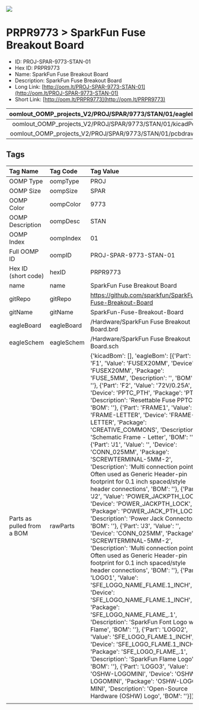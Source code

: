 


  
![][im]
# PRPR9773 > SparkFun Fuse Breakout Board

- ID: PROJ-SPAR-9773-STAN-01
- Hex ID: PRPR9773
- Name: SparkFun Fuse Breakout Board
- Description: SparkFun Fuse Breakout Board
- Long Link: [http://oom.lt/PROJ-SPAR-9773-STAN-01](http://oom.lt/PROJ-SPAR-9773-STAN-01)
- Short Link: [http://oom.lt/PRPR9773](http://oom.lt/PRPR9773)
  

|oomlout_OOMP_projects_V2/PROJ/SPAR/9773/STAN/01/eagleImage.png|oomlout_OOMP_projects_V2/PROJ/SPAR/9773/STAN/01/eagleSchemImage.png|oomlout_OOMP_projects_V2/PROJ/SPAR/9773/STAN/01/kicadPcb3dFront.png|oomlout_OOMP_projects_V2/PROJ/SPAR/9773/STAN/01/kicadPcb3dBack.png|
| :---: | :---: | :---: | :---: |
|oomlout_OOMP_projects_V2/PROJ/SPAR/9773/STAN/01/kicadPcb3d.png|oomlout_OOMP_projects_V2/PROJ/SPAR/9773/STAN/01/bomBack.png|oomlout_OOMP_projects_V2/PROJ/SPAR/9773/STAN/01/bomFront.png|oomlout_OOMP_projects_V2/PROJ/SPAR/9773/STAN/01/pcbdraw.svg|
|oomlout_OOMP_projects_V2/PROJ/SPAR/9773/STAN/01/pcbdrawBack.svg||||

## Tags
  

|Tag Name|Tag Code|Tag Value|
| :--- | :--- | :--- |
|OOMP Type|oompType|PROJ|
|OOMP Size|oompSize|SPAR|
|OOMP Color|oompColor|9773|
|OOMP Description|oompDesc|STAN|
|OOMP Index|oompIndex|01|
|Full OOMP ID|oompID|PROJ-SPAR-9773-STAN-01|
|Hex ID (short code)|hexID|PRPR9773|
|name|name|SparkFun Fuse Breakout Board|
|gitRepo|gitRepo|https://github.com/sparkfun/SparkFun-Fuse-Breakout-Board|
|gitName|gitName|SparkFun-Fuse-Breakout-Board|
|eagleBoard|eagleBoard|/Hardware/SparkFun Fuse Breakout Board.brd|
|eagleSchem|eagleSchem|/Hardware/SparkFun Fuse Breakout Board.sch|
|Parts as pulled from a BOM|rawParts|{'kicadBom': [], 'eagleBom': [{'Part': 'F1', 'Value': 'FUSEX20MM', 'Device': 'FUSEX20MM', 'Package': 'FUSE_5MM', 'Description': '', 'BOM': ''}, {'Part': 'F2', 'Value': '72V/0.25A', 'Device': 'PPTC_PTH', 'Package': 'PTH', 'Description': 'Resettable Fuse PPTC', 'BOM': ''}, {'Part': 'FRAME1', 'Value': 'FRAME-LETTER', 'Device': 'FRAME-LETTER', 'Package': 'CREATIVE_COMMONS', 'Description': 'Schematic Frame - Letter', 'BOM': ''}, {'Part': 'J1', 'Value': '', 'Device': 'CONN_025MM', 'Package': 'SCREWTERMINAL-5MM-2', 'Description': 'Multi connection point. Often used as Generic Header-pin footprint for 0.1 inch spaced/style header connections', 'BOM': ''}, {'Part': 'J2', 'Value': 'POWER_JACKPTH_LOCK', 'Device': 'POWER_JACKPTH_LOCK', 'Package': 'POWER_JACK_PTH_LOCK', 'Description': 'Power Jack Connector', 'BOM': ''}, {'Part': 'J3', 'Value': '', 'Device': 'CONN_025MM', 'Package': 'SCREWTERMINAL-5MM-2', 'Description': 'Multi connection point. Often used as Generic Header-pin footprint for 0.1 inch spaced/style header connections', 'BOM': ''}, {'Part': 'LOGO1', 'Value': 'SFE_LOGO_NAME_FLAME.1_INCH', 'Device': 'SFE_LOGO_NAME_FLAME.1_INCH', 'Package': 'SFE_LOGO_NAME_FLAME_.1', 'Description': 'SparkFun Font Logo w/ Flame', 'BOM': ''}, {'Part': 'LOGO2', 'Value': 'SFE_LOGO_FLAME.1_INCH', 'Device': 'SFE_LOGO_FLAME.1_INCH', 'Package': 'SFE_LOGO_FLAME_.1', 'Description': 'SparkFun Flame Logo', 'BOM': ''}, {'Part': 'LOGO3', 'Value': 'OSHW-LOGOMINI', 'Device': 'OSHW-LOGOMINI', 'Package': 'OSHW-LOGO-MINI', 'Description': 'Open-Source Hardware (OSHW) Logo', 'BOM': ''}]}|
||||



[im]: PROJ/SPAR/9773/STAN/01/kicadPcb3d_450.png
